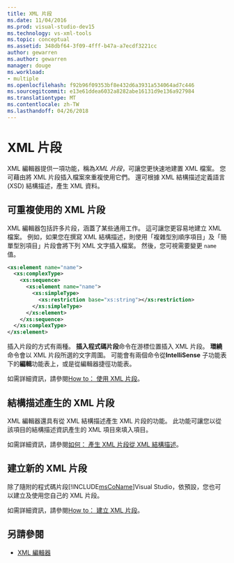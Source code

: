 ```yaml
---
title: XML 片段
ms.date: 11/04/2016
ms.prod: visual-studio-dev15
ms.technology: vs-xml-tools
ms.topic: conceptual
ms.assetid: 348dbf64-3f09-4fff-b47a-a7ecdf3221cc
author: gewarren
ms.author: gewarren
manager: douge
ms.workload:
- multiple
ms.openlocfilehash: f92b96f09353bf8e432d6a3931a534064ad7c446
ms.sourcegitcommit: e13e61ddea6032a8282abe16131d9e136a927984
ms.translationtype: MT
ms.contentlocale: zh-TW
ms.lasthandoff: 04/26/2018
---
```

# <a name="xml-snippets"></a>XML 片段

XML 編輯器提供一項功能，稱為*XML 片段*，可讓您更快速地建置 XML 檔案。 您可藉由將 XML 片段插入檔案來重複使用它們。 還可根據 XML 結構描述定義語言 (XSD) 結構描述，產生 XML 資料。

## <a name="reusable-xml-snippets"></a>可重複使用的 XML 片段

XML 編輯器包括許多片段，涵蓋了某些通用工作。 這可讓您更容易地建立 XML 檔案。 例如，如果您在撰寫 XML 結構描述，則使用「複雜型別順序項目」及「簡單型別項目」片段會將下列 XML 文字插入檔案。 然後，您可視需要變更 `name` 值。

```xml
<xs:element name="name">
  <xs:complexType>
    <xs:sequence>
      <xs:element name="name">
        <xs:simpleType>
          <xs:restriction base="xs:string"></xs:restriction>
        </xs:simpleType>
      </xs:element>
    </xs:sequence>
  </xs:complexType>
</xs:element>
```

 插入片段的方式有兩種。 **插入程式碼片段**命令在游標位置插入 XML 片段。 **環繞**命令會以 XML 片段所選的文字周圍。 可能會有兩個命令從**IntelliSense**  子功能表下的**編輯**功能表上，或是從編輯器捷徑功能表。

 如需詳細資訊，請參閱[How to： 使用 XML 片段](../xml-tools/how-to-use-xml-snippets.md)。

## <a name="schema-generated-xml-snippets"></a>結構描述產生的 XML 片段
 XML 編輯器還具有從 XML 結構描述產生 XML 片段的功能。 此功能可讓您以從該項目的結構描述資訊產生的 XML 項目來填入項目。

 如需詳細資訊，請參閱[如何： 產生 XML 片段從 XML 結構描述](../xml-tools/how-to-generate-an-xml-snippet-from-an-xml-schema.md)。

## <a name="create-new-xml-snippets"></a>建立新的 XML 片段
 除了隨附的程式碼片段[!INCLUDE[msCoName](../xml-tools/includes/msconame_md.md)]Visual Studio，依預設，您也可以建立及使用您自己的 XML 片段。

 如需詳細資訊，請參閱[How to： 建立 XML 片段](../xml-tools/how-to-create-xml-snippets.md)。

## <a name="see-also"></a>另請參閱

- [XML 編輯器](../xml-tools/xml-editor.md)